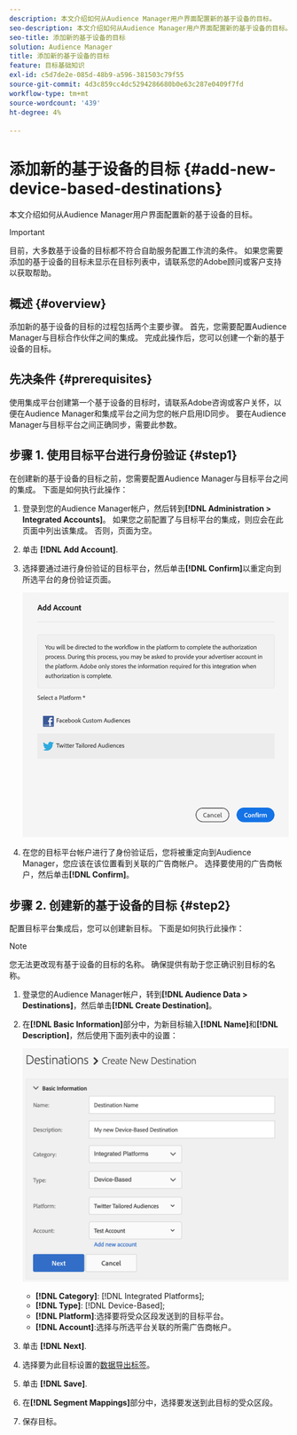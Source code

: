 ```yaml
---
description: 本文介绍如何从Audience Manager用户界面配置新的基于设备的目标。
seo-description: 本文介绍如何从Audience Manager用户界面配置新的基于设备的目标。
seo-title: 添加新的基于设备的目标
solution: Audience Manager
title: 添加新的基于设备的目标
feature: 目标基础知识
exl-id: c5d7de2e-085d-48b9-a596-381503c79f55
source-git-commit: 4d3c859cc4dc5294286680b0e63c287e0409f7fd
workflow-type: tm+mt
source-wordcount: '439'
ht-degree: 4%

---
```


# 添加新的基于设备的目标 {#add-new-device-based-destinations}

本文介绍如何从Audience Manager用户界面配置新的基于设备的目标。

>[!IMPORTANT]
>
>目前，大多数基于设备的目标都不符合自助服务配置工作流的条件。 如果您需要添加的基于设备的目标未显示在目标列表中，请联系您的Adobe顾问或客户支持以获取帮助。

## 概述 {#overview}

添加新的基于设备的目标的过程包括两个主要步骤。 首先，您需要配置Audience Manager与目标合作伙伴之间的集成。 完成此操作后，您可以创建一个新的基于设备的目标。

## 先决条件 {#prerequisites}

使用集成平台创建第一个基于设备的目标时，请联系Adobe咨询或客户关怀，以便在Audience Manager和集成平台之间为您的帐户启用ID同步。 要在Audience Manager与目标平台之间正确同步，需要此参数。

## 步骤 1. 使用目标平台进行身份验证 {#step1}

在创建新的基于设备的目标之前，您需要配置Audience Manager与目标平台之间的集成。 下面是如何执行此操作：

1. 登录到您的Audience Manager帐户，然后转到&#x200B;**[!DNL Administration > Integrated Accounts]**。 如果您之前配置了与目标平台的集成，则应会在此页面中列出该集成。 否则，页面为空。
1. 单击 **[!DNL Add Account]**.
1. 选择要通过进行身份验证的目标平台，然后单击&#x200B;**[!DNL Confirm]**&#x200B;以重定向到所选平台的身份验证页面。

   ![集成平台](assets/dbd-integrated-platforms.png)

1. 在您的目标平台帐户进行了身份验证后，您将被重定向到Audience Manager，您应该在该位置看到关联的广告商帐户。 选择要使用的广告商帐户，然后单击&#x200B;**[!DNL Confirm]**。

## 步骤 2. 创建新的基于设备的目标 {#step2}

配置目标平台集成后，您可以创建新目标。 下面是如何执行此操作：

>[!NOTE]
>
>您无法更改现有基于设备的目标的名称。 确保提供有助于您正确识别目标的名称。

1. 登录您的Audience Manager帐户，转到&#x200B;**[!DNL Audience Data > Destinations]**，然后单击&#x200B;**[!DNL Create Destination]**。
1. 在&#x200B;**[!DNL Basic Information]**&#x200B;部分中，为新目标输入&#x200B;**[!DNL Name]**&#x200B;和&#x200B;**[!DNL Description]**，然后使用下面列表中的设置：

   ![设置](assets/dbd-new-basic.png)

   * **[!DNL Category]**: [!DNL Integrated Platforms];
   * **[!DNL Type]**: [!DNL Device-Based];
   * **[!DNL Platform]**:选择要将受众区段发送到的目标平台。
   * **[!DNL Account]**:选择与所选平台关联的所需广告商帐户。
1. 单击 **[!DNL Next]**.
1. 选择要为此目标设置的[数据导出标签](/help/using/features/data-export-controls.md#controls-labels)。
1. 单击 **[!DNL Save]**.
1. 在&#x200B;**[!DNL Segment Mappings]**&#x200B;部分中，选择要发送到此目标的受众区段。
1. 保存目标。
